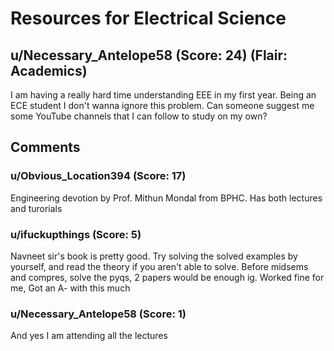 # Resources for Electrical Science
## u/Necessary_Antelope58 (Score: 24) (Flair: Academics)
I am having a really hard time understanding EEE in my first year. Being an ECE student I don't wanna ignore this problem. Can someone suggest me some YouTube channels that I can follow to study on my own?


## Comments

### u/Obvious_Location394 (Score: 17)
Engineering devotion by Prof. Mithun Mondal from BPHC. Has both lectures and turorials


### u/ifuckupthings (Score: 5)
Navneet sir's book is pretty good. Try solving the solved examples by yourself, and read the theory if you aren't able to solve.
Before midsems and compres, solve the pyqs, 2 papers would be enough ig.
Worked fine for me, Got an A- with this much


### u/Necessary_Antelope58 (Score: 1)
And yes I am attending all the lectures




